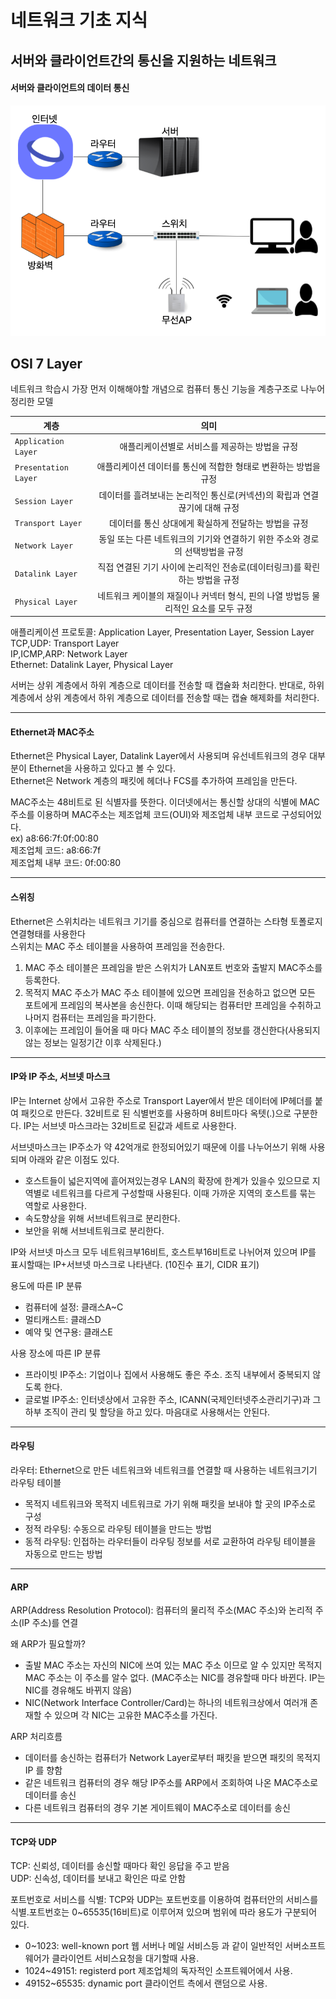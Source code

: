 # 네트워크 기초 지식

## 서버와 클라이언트간의 통신을 지원하는 네트워크

#### 서버와 클라이언트의 데이터 통신

![서버와 클라이언트의 데이터 통신](https://raw.githubusercontent.com/yjm9425/traces-of-development/master/img/network%20between%20server%20and%20client.png)

## OSI 7 Layer

네트워크 학습시 가장 먼저 이해해야할 개념으로 컴퓨터 통신 기능을 계층구조로 나누어 정리한 모델

| 계층                 |                                        의미                                        |
| -------------------- | :--------------------------------------------------------------------------------: |
| `Application Layer`  |                   애플리케이션별로 서비스를 제공하는 방법을 규정                   |
| `Presentation Layer` |          애플리케이션 데이터를 통신에 적합한 형태로 변환하는 방법을 규정           |
| `Session Layer`      |     데이터를 흘려보내는 논리적인 통신로(커넥션)의 확립과 연결 끊기에 대해 규정     |
| `Transport Layer`    |                데이터를 통신 상대에게 확실하게 전달하는 방법을 규정                |
| `Network Layer`      |    동일 또는 다른 네트워크의 기기와 연결하기 위한 주소와 경로의 선택방법을 규정    |
| `Datalink Layer`     |     직접 연결된 기기 사이에 논리적인 전송로(데이터링크)를 확린하는 방법을 규정     |
| `Physical Layer`     | 네트워크 케이블의 재질이나 커넥터 형식, 핀의 나열 방법등 물리적인 요소를 모두 규정 |

애플리케이션 프로토콜: Application Layer, Presentation Layer, Session Layer  
TCP,UDP: Transport Layer  
IP,ICMP,ARP: Network Layer  
Ethernet: Datalink Layer, Physical Layer

서버는 상위 계층에서 하위 계층으로 데이터를 전송할 때 캡슐화 처리한다.
반대로, 하위계층에서 상위 계층에서 하위 계층으로 데이터를 전송할 때는 캡슐 해제화를 처리한다.

---

#### Ethernet과 MAC주소

Ethernet은 Physical Layer, Datalink Layer에서 사용되며 유선네트워크의 경우 대부분이 Ethernet을 사용하고 있다고 볼 수 있다.  
Ethernet은 Network 계층의 패킷에 헤더나 FCS를 추가하여 프레임을 만든다.

MAC주소는 48비트로 된 식별자를 뜻한다. 이더넷에서는 통신할 상대의 식별에 MAC주소를 이용하며 MAC주소는 제조업체 코드(OUI)와 제조업체 내부 코드로 구성되어있다.  
ex) a8:66:7f:0f:00:80  
제조업체 코드: a8:66:7f  
제조업체 내부 코드: 0f:00:80

---

#### 스위칭

Ethernet은 스위치라는 네트워크 기기를 중심으로 컴퓨터를 연결하는 스타형 토폴로지 연결형태를 사용한다  
스위치는 MAC 주소 테이블을 사용하여 프레임을 전송한다.

1. MAC 주소 테이블은 프레임을 받은 스위치가 LAN포트 번호와 출발지 MAC주소를 등록한다.
2. 목적지 MAC 주소가 MAC 주소 테이블에 있으면 프레임을 전송하고 없으면 모든 포트에게 프레임의 복사본을 송신한다. 이때 해당되는 컴퓨터만 프레임을 수취하고 나머지 컴퓨터는 프레임을 파기한다.
3. 이후에는 프레임이 들어올 때 마다 MAC 주소 테이블의 정보를 갱신한다(사용되지 않는 정보는 일정기간 이후 삭제된다.)

---

#### IP와 IP 주소, 서브넷 마스크

IP는 Internet 상에서 고유한 주소로 Transport Layer에서 받은 데이터에 IP헤더를 붙여 패킷으로 만든다. 32비트로 된 식별번호를 사용하며 8비트마다 옥텟(.)으로 구분한다. IP는 서브넷 마스크라는 32비트로 된값과 세트로 사용한다.

서브넷마스크는 IP주소가 약 42억개로 한정되어있기 때문에 이를 나누어쓰기 위해 사용되며 아래와 같은 이점도 있다.

- 호스트들이 넓은지역에 흩어져있는경우 LAN의 확장에 한계가 있을수 있으므로 지역별로 네트워크를 다르게 구성할때 사용된다. 이때 가까운 지역의 호스트를 묶는 역할로 사용한다.
- 속도향상을 위해 서브네트워크로 분리한다.
- 보안을 위해 서브네트워크로 분리한다.

IP와 서브넷 마스크 모두 네트워크부16비트, 호스트부16비트로 나뉘어져 있으며 IP를 표시할때는 IP+서브넷 마스크로 나타낸다. (10진수 표기, CIDR 표기)

용도에 따른 IP 분류

- 컴퓨터에 설정: 클래스A~C
- 멀티캐스트: 클래스D
- 예약 및 연구용: 클래스E

사용 장소에 따른 IP 분류

- 프라이빗 IP주소: 기업이나 집에서 사용해도 좋은 주소. 조직 내부에서 중복되지 않도록 한다.
- 글로벌 IP주소: 인터넷상에서 고유한 주소, ICANN(국제인터넷주소관리기구)과 그 하부 조직이 관리 및 할당을 하고 있다. 마음대로 사용해서는 안된다.

---

#### 라우팅

라우터: Ethernet으로 만든 네트워크와 네트워크를 연결할 때 사용하는 네트워크기기  
라우팅 테이블

- 목적지 네트워크와 목적지 네트워크로 가기 위해 패킷을 보내야 할 곳의 IP주소로 구성
- 정적 라우팅: 수동으로 라우팅 테이블을 만드는 방법
- 동적 라우팅: 인접하는 라우터들이 라우팅 정보를 서로 교환하여 라우팅 테이블을 자동으로 만드는 방법

---

#### ARP

ARP(Address Resolution Protocol): 컴퓨터의 물리적 주소(MAC 주소)와 논리적 주소(IP 주소)를 연결

왜 ARP가 필요할까?

- 출발 MAC 주소는 자신의 NIC에 쓰여 있는 MAC 주소 이므로 알 수 있지만 목적지 MAC 주소는 이 주소를 알수 없다. (MAC주소는 NIC를 경유할때 마다 바뀐다. IP는 NIC를 경유해도 바뀌지 않음)
- NIC(Network Interface Controller/Card)는 하나의 네트워크상에서 여러개 존재할 수 있으며 각 NIC는 고유한 MAC주소를 가진다.

ARP 처리흐름

- 데이터를 송신하는 컴퓨터가 Network Layer로부터 패킷을 받으면 패킷의 목적지 IP 를 향함
- 같은 네트워크 컴퓨터의 경우 해당 IP주소를 ARP에서 조회하여 나온 MAC주소로 데이터를 송신
- 다른 네트워크 컴퓨터의 경우 기본 게이트웨이 MAC주소로 데이터를 송신

---

#### TCP와 UDP

TCP: 신뢰성, 데이터를 송신할 때마다 확인 응답을 주고 받음  
UDP: 신속성, 데이터를 보내고 확인은 따로 안함

포트번호로 서비스를 식별: TCP와 UDP는 포트번호를 이용하여 컴퓨터안의 서비스를 식별.포트번호는 0~65535(16비트)로 이루어져 있으며 범위에 따라 용도가 구분되어 있다.

- 0~1023: well-known port 웹 서버나 메일 서비스등 과 같이 일반적인 서버소프트웨어가 클라이언트 서비스요청을 대기할때 사용.
- 1024~49151: registerd port 제조업체의 독자적인 소프트웨어에서 사용.
- 49152~65535: dynamic port 클라이언트 측에서 랜덤으로 사용.
